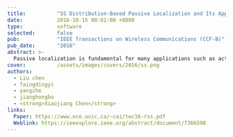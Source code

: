 ```yaml
---
title:          "SS Distribution-Based Passive Localization and Its Application in Sensor Networks"
date:           2016-10-15 00:01:00 +0800
type:           software
selected:       false
pub:            "IEEE Transactions on Wireless Communications (CCF-B)"
pub_date:       "2016"
abstract: >-
  Passive localization is fundamental for many applications such as activity monitoring and real-time tracking. Existing received signal strength (RSS)-based passive localization approaches have been proposed in the literature, which depend on dense deployment of wireless communication nodes to achieve high accuracy. Thus, they are not cost-effective and scalable. This paper proposes the RSS distribution-based localization (RDL) technique, which can achieve high localization accuracy without dense deployment. In essence, RDL leverages the RSS and the diffraction theory to enable RSS-based passive localization in sensor networks. Specifically, we analyze the fine-grained RSS distribution properties at a variety of node distances and reveal that the structure of the triangle is efficient for low-cost passive localization. We further construct a unit localization model aiming at high accuracy localization. Experimental results show that RDL can improve the localization accuracy by up to 50%, compared to existing approaches when the error tolerance is less than 1.5 m. In addition, we apply RDL to facilitate the application of moving trajectory identification. Our moving trajectory identification includes two phases: an offline phase where the possible locations can be estimated by RDL and an online phase where we precisely identify the moving trajectory. We conducted extensive experiments to show its effectiveness for this application - the estimated trajectory is close to the ground truth.
cover:          /assets/images/covers/2016/ss.png
authors:
  - Liu chen
  - faingdingyi
  - yangzhe
  - jianghongbo 
  - <strong>Xiaojiang Chen</strong>
links:
  Paper: https://www.ece.uvic.ca/~cai/twc16-rss.pdf
  Weblink: https://ieeexplore.ieee.org/abstract/document/7366598
---
```

